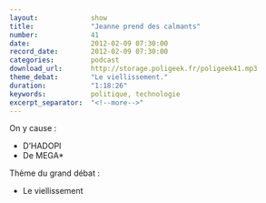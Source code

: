```yaml
---
layout:             show
title:              "Jeanne prend des calmants"
number:             41
date:               2012-02-09 07:30:00
record_date:        2012-02-09 07:30:00
categories:         podcast
download_url:       http://storage.poligeek.fr/poligeek41.mp3
theme_debat:        "Le viellissement."
duration:           "1:18:26"
keywords:           politique, technologie
excerpt_separator:  "<!--more-->"
---
```



On y cause :

- D’HADOPI
- De MEGA*

Thème du grand débat :

- Le viellissement
